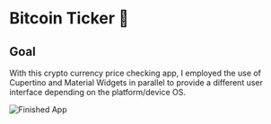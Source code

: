 
# Bitcoin Ticker 🤑

## Goal

With this crypto currency price checking app, I employed the use of Cupertino and Material Widgets in parallel to provide a different user interface depending on the platform/device OS. 

![Finished App](https://github.com/londonappbrewery/Images/blob/master/bitcoin-flutter-demo.gif)
